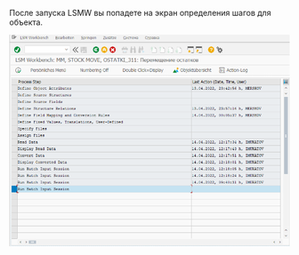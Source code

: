 
После запуска LSMW вы попадете на экран определения шагов для объекта.

![LSMW steps](assets/images/2022-07-02-11-10-09.png)